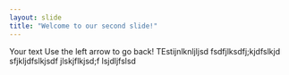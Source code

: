 ```yaml
---
layout: slide
title: "Welcome to our second slide!"
---
```

Your text
Use the left arrow to go back!
TEstijnlknljljsd
fsdfjlksdfj;kjdfslkjd
sfjkljdfslkjsdf
jlskjflkjsd;f
lsjdljfslsd
